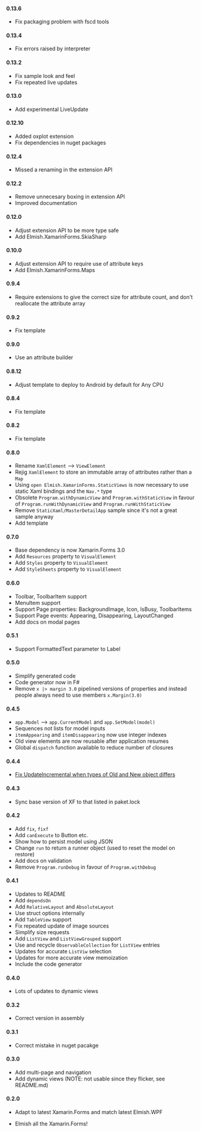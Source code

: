 #### 0.13.6
* Fix packaging problem with fscd tools

#### 0.13.4
* Fix errors raised by interpreter

#### 0.13.2
* Fix sample look and feel
* Fix repeated live updates

#### 0.13.0
* Add experimental LiveUpdate

#### 0.12.10
* Added oxplot extension
* Fix dependencies in nuget packages

#### 0.12.4
* Missed a renaming in the extension API

#### 0.12.2
* Remove unnecesary boxing in extension API
* Improved documentation

#### 0.12.0
* Adjust extension API to be more type safe
* Add Elmish.XamarinForms.SkiaSharp

#### 0.10.0
* Adjust extension API to require use of attribute keys
* Add Elmish.XamarinForms.Maps

#### 0.9.4
* Require extensions to give the correct size for attribute count, and don't reallocate the attribute array

#### 0.9.2
* Fix template

#### 0.9.0
* Use an attribute builder

#### 0.8.12
* Adjust template to deploy to Android by default for Any CPU

#### 0.8.4
* Fix template

#### 0.8.2
* Fix template 

#### 0.8.0
* Rename `XamlElement` --> `ViewElement`
* Rejig  `XamlElement` to store an immutable array of attributes rather than a `Map`
* Using `open Elmish.XamarinForms.StaticViews` is now necessary to use static Xaml bindings and the `Nav.*` type
* Obsolete `Program.withDynamicView` and `Program.withStaticView` in favour of `Program.runWithDynamicView` and `Program.runWithStaticView`
* Remove `StaticXaml/MasterDetailApp` sample since it's not a great sample anyway
* Add template

#### 0.7.0
* Base dependency is now Xamarin.Forms 3.0
* Add `Resources` property to `VisualElement`
* Add `Styles` property to `VisualElement`
* Add `StyleSheets` property to `VisualElement`

#### 0.6.0
* Toolbar, ToolbarItem support
* MenuItem support
* Support Page properties: BackgroundImage, Icon, IsBusy, ToolbarItems
* Support Page events: Appearing, Disappearing, LayoutChanged
* Add docs on modal pages

#### 0.5.1
* Support FormattedText parameter to Label

#### 0.5.0
* Simplify generated code
* Code generator now in F#  
* Remove `x |> margin 3.0`  pipelined versions of properties and instead people always need to use members `x.Margin(3.0)`

#### 0.4.5
* `app.Model` --> `app.CurrentModel` and `app.SetModel(model)`
* Sequences not lists for model inputs
* `itemAppearing` and `itemDisappearing` now use integer indexes
* Old view elements are now reusable after application resumes
* Global `dispatch` function available to reduce number of closures 

#### 0.4.4
* [Fix UpdateIncremental when types of Old and New object differs](https://github.com/fsprojects/Elmish.XamarinForms/pull/53)

#### 0.4.3
* Sync base version of XF to that listed in paket.lock

#### 0.4.2
* Add `fix`, `fixf`
* Add `canExecute` to Button etc.
* Show how to persist model using JSON
* Change `run` to return a runner object (used to reset the model on restore)
* Add docs on validation
* Remove `Program.runDebug` in favour of `Program.withDebug`

#### 0.4.1
* Updates to README
* Add `dependsOn`
* Add `RelativeLayout` and `AbsoluteLayout`
* Use struct options internally
* Add `TableView` support
* Fix repeated update of image sources
* Simplify size requests
* Add `ListView` and `ListViewGrouped` support
* Use and recycle `ObservableCollection` for `ListView` entries
* Updates for accurate `ListViw` selection
* Updates for more accurate view memoization
* Include the code generator

#### 0.4.0
* Lots of updates to dynamic views

#### 0.3.2
* Correct version in assembly

#### 0.3.1
* Correct mistake in nuget pacakge

#### 0.3.0
* Add multi-page and navigation 
* Add dynamic views (NOTE: not usable since they flicker, see README.md)

#### 0.2.0

* Adapt to latest Xamarin.Forms and match latest Elmish.WPF

* Elmish all the Xamarin.Forms!
